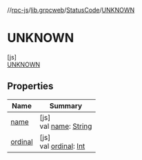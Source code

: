 //[rpc-js](../../../../index.md)/[lib.grpcweb](../../index.md)/[StatusCode](../index.md)/[UNKNOWN](index.md)

# UNKNOWN

[js]\
[UNKNOWN](index.md)

## Properties

| Name | Summary |
|---|---|
| [name](index.md#-372974862%2FProperties%2F854961009) | [js]<br>val [name](index.md#-372974862%2FProperties%2F854961009): [String](https://kotlinlang.org/api/latest/jvm/stdlib/kotlin/-string/index.html) |
| [ordinal](index.md#-739389684%2FProperties%2F854961009) | [js]<br>val [ordinal](index.md#-739389684%2FProperties%2F854961009): [Int](https://kotlinlang.org/api/latest/jvm/stdlib/kotlin/-int/index.html) |
